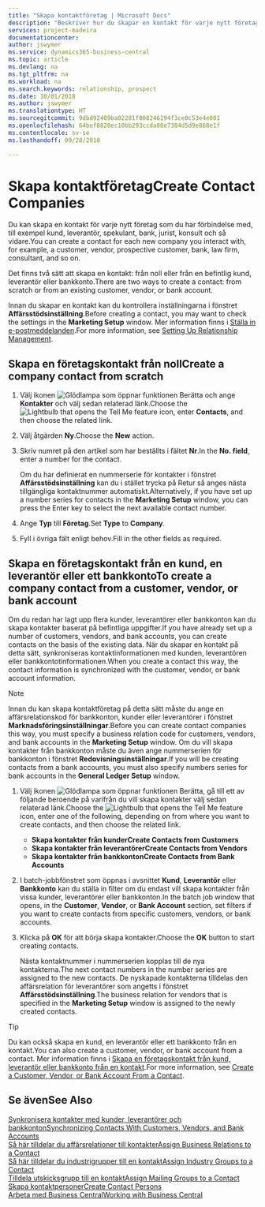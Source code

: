 ```yaml
---
title: "Skapa kontaktföretag | Microsoft Docs"
description: "Beskriver hur du skapar en kontakt för varje nytt företag eller potentiellt företag som du interagerar med eller har en relation med."
services: project-madeira
documentationcenter: 
author: jswymer
ms.service: dynamics365-business-central
ms.topic: article
ms.devlang: na
ms.tgt_pltfrm: na
ms.workload: na
ms.search.keywords: relationship, prospect
ms.date: 10/01/2018
ms.author: jswymer
ms.translationtype: HT
ms.sourcegitcommit: 9dbd92409ba02281f008246194f3ce0c53e4e001
ms.openlocfilehash: 64bef8820ec10bb293ccda88e7384d5d9e868e1f
ms.contentlocale: sv-se
ms.lasthandoff: 09/28/2018

---
```

# <a name="create-contact-companies"></a><span data-ttu-id="55b70-103">Skapa kontaktföretag</span><span class="sxs-lookup"><span data-stu-id="55b70-103">Create Contact Companies</span></span>
<span data-ttu-id="55b70-104">Du kan skapa en kontakt för varje nytt företag som du har förbindelse med, till exempel kund, leverantör, spekulant, bank, jurist, konsult och så vidare.</span><span class="sxs-lookup"><span data-stu-id="55b70-104">You can create a contact for each new company you interact with, for example, a customer, vendor, prospective customer, bank, law firm, consultant, and so on.</span></span>

<span data-ttu-id="55b70-105">Det finns två sätt att skapa en kontakt: från noll eller från en befintlig kund, leverantör eller bankkonto.</span><span class="sxs-lookup"><span data-stu-id="55b70-105">There are two ways to create a contact: from scratch or from an existing customer, vendor, or bank account.</span></span>

<span data-ttu-id="55b70-106">Innan du skapar en kontakt kan du kontrollera inställningarna i fönstret **Affärsstödsinställning**.</span><span class="sxs-lookup"><span data-stu-id="55b70-106">Before creating a contact, you may want to check the settings in the **Marketing Setup** window.</span></span> <span data-ttu-id="55b70-107">Mer information finns i [Ställa in e-postmeddelanden](marketing-setup-marketing.md).</span><span class="sxs-lookup"><span data-stu-id="55b70-107">For more information, see [Setting Up Relationship Management](marketing-setup-marketing.md).</span></span>

## <a name="create-a-company-contact-from-scratch"></a><span data-ttu-id="55b70-108">Skapa en företagskontakt från noll</span><span class="sxs-lookup"><span data-stu-id="55b70-108">Create a company contact from scratch</span></span>
1. <span data-ttu-id="55b70-109">Välj ikonen ![Glödlampa som öppnar funktionen Berätta](media/ui-search/search_small.png "Berätta vad du vill göra") och ange **Kontakter** och välj sedan relaterad länk.</span><span class="sxs-lookup"><span data-stu-id="55b70-109">Choose the ![Lightbulb that opens the Tell Me feature](media/ui-search/search_small.png "Tell me what you want to do") icon, enter **Contacts**, and then choose the related link.</span></span>
2. <span data-ttu-id="55b70-110">Välj åtgärden **Ny**.</span><span class="sxs-lookup"><span data-stu-id="55b70-110">Choose the **New** action.</span></span>
3. <span data-ttu-id="55b70-111">Skriv numret på den artikel som har beställts i fältet **Nr**.</span><span class="sxs-lookup"><span data-stu-id="55b70-111">In the **No. field**, enter a number for the contact.</span></span>

    <span data-ttu-id="55b70-112">Om du har definierat en nummerserie för kontakter i fönstret **Affärsstödsinställning** kan du i stället trycka på Retur så anges nästa tillgängliga kontaktnummer automatiskt.</span><span class="sxs-lookup"><span data-stu-id="55b70-112">Alternatively, if you have set up a number series for contacts in the **Marketing Setup** window, you can press the Enter key to select the next available contact number.</span></span>  
4. <span data-ttu-id="55b70-113">Ange **Typ** till **Företag**.</span><span class="sxs-lookup"><span data-stu-id="55b70-113">Set **Type** to **Company**.</span></span>
5. <span data-ttu-id="55b70-114">Fyll i övriga fält enligt behov.</span><span class="sxs-lookup"><span data-stu-id="55b70-114">Fill in the other fields as required.</span></span>

## <a name="to-create-a-company-contact-from-a-customer-vendor-or-bank-account"></a><span data-ttu-id="55b70-115">Skapa en företagskontakt från en kund, en leverantör eller ett bankkonto</span><span class="sxs-lookup"><span data-stu-id="55b70-115">To create a company contact from a customer, vendor, or bank account</span></span>
<span data-ttu-id="55b70-116">Om du redan har lagt upp flera kunder, leverantörer eller bankkonton kan du skapa kontakter baserat på befintliga uppgifter.</span><span class="sxs-lookup"><span data-stu-id="55b70-116">If you have already set up a number of customers, vendors, and bank accounts, you can create contacts on the basis of the existing data.</span></span> <span data-ttu-id="55b70-117">När du skapar en kontakt på detta sätt, synkroniseras kontaktinformationen med kunden, leverantören eller bankkontotinformationen.</span><span class="sxs-lookup"><span data-stu-id="55b70-117">When you create a contact this way, the contact information is synchronized with the customer, vendor, or bank account information.</span></span>

> [!NOTE]  
>   <span data-ttu-id="55b70-118">Innan du kan skapa kontaktföretag på detta sätt måste du ange en affärsrelationskod för bankkonton, kunder eller leverantörer i fönstret **Marknadsföringsinställningar**.</span><span class="sxs-lookup"><span data-stu-id="55b70-118">Before you can create contact companies this way, you must specify a business relation code for customers, vendors, and bank accounts in the **Marketing Setup** window.</span></span> <span data-ttu-id="55b70-119">Om du vill skapa kontakter från bankkonton måste du även ange nummerserien för bankkonton i fönstret **Redovisningsinställningar**.</span><span class="sxs-lookup"><span data-stu-id="55b70-119">If you will be creating contacts from a bank accounts, you must also specify numbers series for bank accounts in the **General Ledger Setup** window.</span></span>

1. <span data-ttu-id="55b70-120">Välj ikonen ![Glödlampa som öppnar funktionen Berätta](media/ui-search/search_small.png "Berätta vad du vill göra"), gå till ett av följande beroende på varifrån du vill skapa kontakter välj sedan relaterad länk.</span><span class="sxs-lookup"><span data-stu-id="55b70-120">Choose the ![Lightbulb that opens the Tell Me feature](media/ui-search/search_small.png "Tell me what you want to do") icon, enter one of the following, depending on from where you want to create contacts, and then choose the related link.</span></span>
   * <span data-ttu-id="55b70-121">**Skapa kontakter från kunder**</span><span class="sxs-lookup"><span data-stu-id="55b70-121">**Create Contacts from Customers**</span></span>
   * <span data-ttu-id="55b70-122">**Skapa kontakter från leverantörer**</span><span class="sxs-lookup"><span data-stu-id="55b70-122">**Create Contacts from Vendors**</span></span>
   * <span data-ttu-id="55b70-123">**Skapa kontakter från bankkonton**</span><span class="sxs-lookup"><span data-stu-id="55b70-123">**Create Contacts from Bank Accounts**</span></span>
2. <span data-ttu-id="55b70-124">I batch-jobbfönstret som öppnas i avsnittet **Kund**, **Leverantör** eller **Bankkonto** kan du ställa in filter om du endast vill skapa kontakter från vissa kunder, leverantörer eller bankkonton.</span><span class="sxs-lookup"><span data-stu-id="55b70-124">In the batch job window that opens, in the **Customer**, **Vendor**, or **Bank Account** section, set filters if you want to create contacts from specific customers, vendors, or bank accounts.</span></span>
3. <span data-ttu-id="55b70-125">Klicka på **OK** för att börja skapa kontakter.</span><span class="sxs-lookup"><span data-stu-id="55b70-125">Choose the **OK** button to start creating contacts.</span></span>

    <span data-ttu-id="55b70-126">Nästa kontaktnummer i nummerserien kopplas till de nya kontakterna.</span><span class="sxs-lookup"><span data-stu-id="55b70-126">The next contact numbers in the number series are assigned to the new contacts.</span></span> <span data-ttu-id="55b70-127">De nyskapade kontakterna tilldelas den affärsrelation för leverantörer som angetts i fönstret **Affärsstödsinställning**.</span><span class="sxs-lookup"><span data-stu-id="55b70-127">The business relation for vendors that is specified in the **Marketing Setup** window is assigned to the newly created contacts.</span></span>

> [!TIP]  
>   <span data-ttu-id="55b70-128">Du kan också skapa en kund, en leverantör eller ett bankkonto från en kontakt.</span><span class="sxs-lookup"><span data-stu-id="55b70-128">You can also create a customer, vendor, or bank account from a contact.</span></span> <span data-ttu-id="55b70-129">Mer information finns i [Skapa en företagskontakt från kund, leverantör eller bankkonto från en kontakt](marketing-how-create-contacts-new-customers-vendors-bank-accounts.md).</span><span class="sxs-lookup"><span data-stu-id="55b70-129">For more information, see [Create a Customer, Vendor, or Bank Account From a Contact](marketing-how-create-contacts-new-customers-vendors-bank-accounts.md).</span></span>

## <a name="see-also"></a><span data-ttu-id="55b70-130">Se även</span><span class="sxs-lookup"><span data-stu-id="55b70-130">See Also</span></span>
[<span data-ttu-id="55b70-131">Synkronisera kontakter med kunder, leverantörer och bankkonton</span><span class="sxs-lookup"><span data-stu-id="55b70-131">Synchronizing Contacts With Customers, Vendors, and Bank Accounts</span></span>](marketing-synchronize-contacts-customers-vendors-bank-accounts.md)  
[<span data-ttu-id="55b70-132">Så här tilldelar du affärsrelationer till kontakter</span><span class="sxs-lookup"><span data-stu-id="55b70-132">Assign Business Relations to a Contact</span></span>](marketing-business-relations.md#AssignBusRelContact)  
[<span data-ttu-id="55b70-133">Så här tilldelar du industrigrupper till en kontakt</span><span class="sxs-lookup"><span data-stu-id="55b70-133">Assign Industry Groups to a Contact</span></span>](marketing-industry-groups.md#AssignIndustryGroupContact)  
[<span data-ttu-id="55b70-134">Tilldela utskicksgrupp till en kontakt</span><span class="sxs-lookup"><span data-stu-id="55b70-134">Assign Mailing Groups to a Contact</span></span>](marketing-mailing-groups.md#AssignMailGroupContact)  
[<span data-ttu-id="55b70-135">Skapa kontaktpersoner</span><span class="sxs-lookup"><span data-stu-id="55b70-135">Create Contact Persons</span></span>](marketing-create-contact-persons.md)  
[<span data-ttu-id="55b70-136">Arbeta med Business Central</span><span class="sxs-lookup"><span data-stu-id="55b70-136">Working with Business Central</span></span>](ui-work-product.md)

